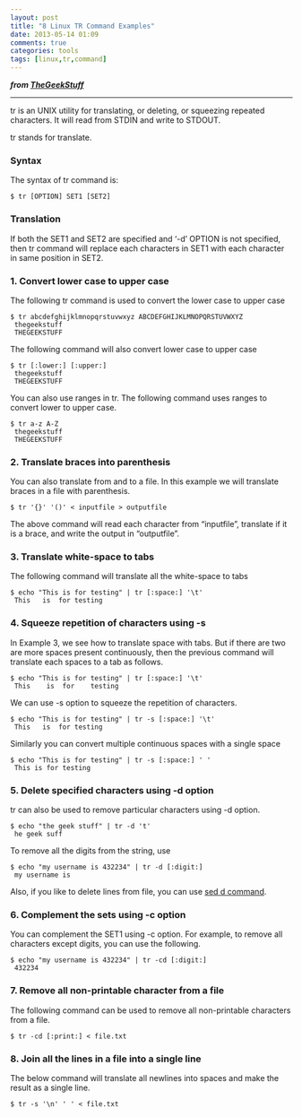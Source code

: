 ```yaml
---
layout: post
title: "8 Linux TR Command Examples"
date: 2013-05-14 01:09
comments: true
categories: tools
tags: [linux,tr,command]
---
```


***from
[TheGeekStuff](http://www.thegeekstuff.com/2012/12/linux-tr-command/?utm_source=feedburner&utm_medium=email&utm_campaign=Feed%3A+TheGeekStuff+%28The+Geek+Stuff%29)***

* * * * *

 

tr is an UNIX utility for translating, or deleting, or squeezing
repeated characters. It will read from STDIN and write to STDOUT.

tr stands for translate.

### Syntax

The syntax of tr command is:

    $ tr [OPTION] SET1 [SET2]

### Translation

If both the SET1 and SET2 are specified and ‘-d’ OPTION is not
specified, then tr command will replace each characters in SET1 with
each character in same position in SET2.
<!--more-->

### 1. Convert lower case to upper case

The following tr command is used to convert the lower case to upper case


    $ tr abcdefghijklmnopqrstuvwxyz ABCDEFGHIJKLMNOPQRSTUVWXYZ
     thegeekstuff
     THEGEEKSTUFF

     

The following command will also convert lower case to upper case

    $ tr [:lower:] [:upper:]
     thegeekstuff
     THEGEEKSTUFF

You can also use ranges in tr. The following command uses ranges to
convert lower to upper case.

    $ tr a-z A-Z
     thegeekstuff
     THEGEEKSTUFF
     

### 2. Translate braces into parenthesis

You can also translate from and to a file. In this example we will
translate braces in a file with parenthesis.

    $ tr '{}' '()' < inputfile > outputfile
     

The above command will read each character from “inputfile”, translate
if it is a brace, and write the output in “outputfile”.

### 3. Translate white-space to tabs

The following command will translate all the white-space to tabs

    $ echo "This is for testing" | tr [:space:] '\t'
     This   is  for testing
     

### 4. Squeeze repetition of characters using -s

In Example 3, we see how to translate space with tabs. But if there are
two are more spaces present continuously, then the previous command will
translate each spaces to a tab as follows.

    $ echo "This is for testing" | tr [:space:] '\t'
     This    is  for    testing

We can use -s option to squeeze the repetition of characters.

    $ echo "This is for testing" | tr -s [:space:] '\t'
     This   is  for testing

Similarly you can convert multiple continuous spaces with a single space


    $ echo "This is for testing" | tr -s [:space:] ' '
     This is for testing
    

### 5. Delete specified characters using -d option

tr can also be used to remove particular characters using -d option.


    $ echo "the geek stuff" | tr -d 't'
     he geek suff
    

To remove all the digits from the string, use


    $ echo "my username is 432234" | tr -d [:digit:]
     my username is
   

Also, if you like to delete lines from file, you can use [sed d
command](http://www.thegeekstuff.com/2009/09/unix-sed-tutorial-delete-file-lines-using-address-and-patterns/).

### 6. Complement the sets using -c option

You can complement the SET1 using -c option. For example, to remove all
characters except digits, you can use the following.


    $ echo "my username is 432234" | tr -cd [:digit:]
     432234
    

### 7. Remove all non-printable character from a file

The following command can be used to remove all non-printable characters
from a file.


    $ tr -cd [:print:] < file.txt
  

### 8. Join all the lines in a file into a single line

The below command will translate all newlines into spaces and make the
result as a single line.


    $ tr -s '\n' ' ' < file.txt


 
